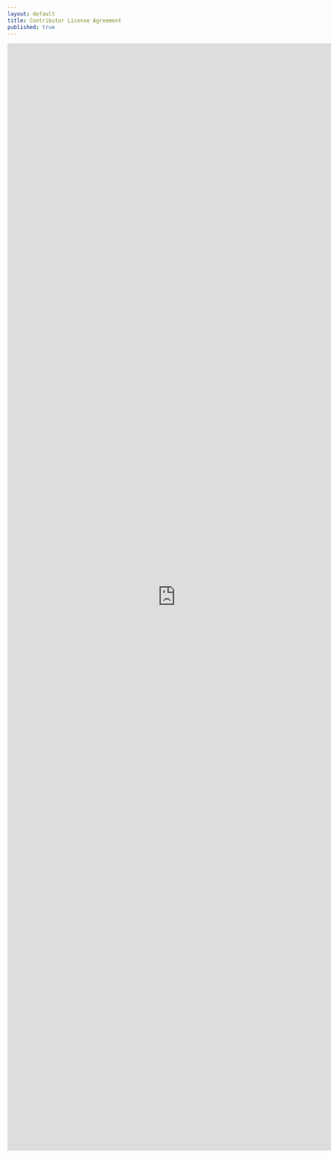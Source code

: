 ```yaml
---
layout: default
title: Contributor License Agreement
published: true
---
```


<iframe src="https://docs.google.com/forms/d/1uI6IsuKA-XMPt3jMbtQd9u0pQvDFQ99udbOoiB2La0A/viewform?embedded=true" width="760" height="2500" frameborder="0" marginheight="0" marginwidth="0">Loading...</iframe>
